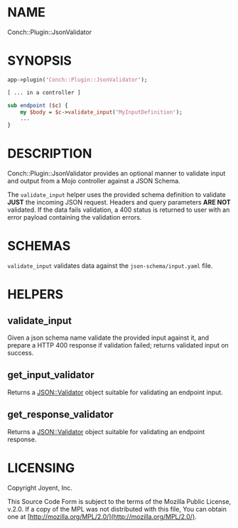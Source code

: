# NAME

Conch::Plugin::JsonValidator

# SYNOPSIS

```perl
app->plugin('Conch::Plugin::JsonValidator');

[ ... in a controller ]

sub endpoint ($c) {
    my $body = $c->validate_input('MyInputDefinition');
    ...
}
```

# DESCRIPTION

Conch::Plugin::JsonValidator provides an optional manner to validate input and
output from a Mojo controller against a JSON Schema.

The `validate_input` helper uses the provided schema definition to validate
**JUST** the incoming JSON request. Headers and query parameters **ARE NOT**
validated. If the data fails validation, a 400 status is returned to user
with an error payload containing the validation errors.

# SCHEMAS

`validate_input` validates data against the `json-schema/input.yaml` file.

# HELPERS

## validate\_input

Given a json schema name validate the provided input against it, and prepare a HTTP 400
response if validation failed; returns validated input on success.

## get\_input\_validator

Returns a [JSON::Validator](https://metacpan.org/pod/JSON::Validator) object suitable for validating an endpoint input.

## get\_response\_validator

Returns a [JSON::Validator](https://metacpan.org/pod/JSON::Validator) object suitable for validating an endpoint response.

# LICENSING

Copyright Joyent, Inc.

This Source Code Form is subject to the terms of the Mozilla Public License,
v.2.0. If a copy of the MPL was not distributed with this file, You can obtain
one at [http://mozilla.org/MPL/2.0/](http://mozilla.org/MPL/2.0/).
